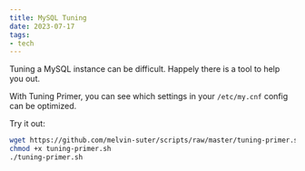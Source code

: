 ```yaml
---
title: MySQL Tuning
date: 2023-07-17
tags: 
- tech
---
```


Tuning a MySQL instance can be difficult. Happely there is a tool to help you out.

With Tuning Primer, you can see which settings in your `/etc/my.cnf` config can be optimized.

Try it out:

```bash
wget https://github.com/melvin-suter/scripts/raw/master/tuning-primer.sh
chmod +x tuning-primer.sh
./tuning-primer.sh
```